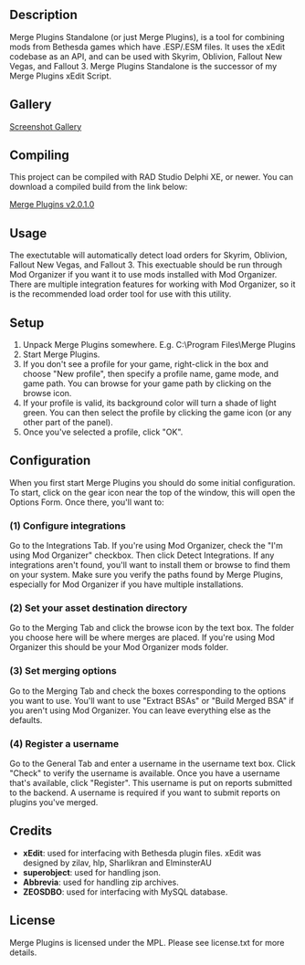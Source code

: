 ## Description
Merge Plugins Standalone (or just Merge Plugins), is a tool for combining mods from Bethesda games which have .ESP/.ESM files.  It uses the xEdit codebase as an API, and can be used with Skyrim, Oblivion, Fallout New Vegas, and Fallout 3.  Merge Plugins Standalone is the successor of my Merge Plugins xEdit Script.

## Gallery
[Screenshot Gallery](http://imgur.com/a/P3Df2)

## Compiling
This project can be compiled with RAD Studio Delphi XE, or newer.  You can download a compiled build from the link below:

[Merge Plugins v2.0.1.0](http://puu.sh/kl5LE.zip)

## Usage
The exectutable will automatically detect load orders for Skyrim, Oblivion, Fallout New Vegas, and Fallout 3.  This exectuable should be run through Mod Organizer if you want it to use mods installed with Mod Organizer.  There are multiple integration features for working with Mod Organizer, so it is the recommended load order tool for use with this utility.

## Setup
1. Unpack Merge Plugins somewhere.  E.g. C:\Program Files\Merge Plugins
2. Start Merge Plugins.
3. If you don't see a profile for your game, right-click in the box and choose "New profile", then specify a profile name, game mode, and game path.  You can browse for your game path by clicking on the browse icon.
4. If your profile is valid, its background color will turn a shade of light green.  You can then select the profile by clicking the game icon (or any other part of the panel).
5. Once you've selected a profile, click "OK".

## Configuration
When you first start Merge Plugins you should do some initial configuration.
To start, click on the gear icon near the top of the window, this will open the
Options Form.  Once there, you'll want to: 

### (1) Configure integrations
Go to the Integrations Tab.  If you're using Mod Organizer, check the "I'm using Mod Organizer" checkbox.  Then click Detect Integrations.  If any integrations aren't found, you'll want to install them or browse to find them on your system.  Make sure you verify the paths found by Merge Plugins, especially for Mod Organizer if you have multiple installations.

### (2) Set your asset destination directory
Go to the Merging Tab and click the browse icon by the text box.  The folder you choose here will be where merges are placed.  If you're using Mod Organizer this should be your Mod Organizer mods folder.

### (3) Set merging options
Go to the Merging Tab and check the boxes corresponding to the options you want to use.  You'll want to use "Extract BSAs" or "Build Merged BSA" if you aren't using Mod Organizer.  You can leave everything else as the defaults.

### (4) Register a username
Go to the General Tab and enter a username in the username text box.  Click "Check" to verify the username is available.  Once you have a username that's available, click "Register".  This username is put on reports submitted to the backend.  A username is required if you want to submit reports on plugins you've merged.

## Credits
* **xEdit**: used for interfacing with Bethesda plugin files.  xEdit was designed by zilav, hlp, Sharlikran and ElminsterAU
* **superobject**: used for handling json.
* **Abbrevia**: used for handling zip archives.
* **ZEOSDBO**: used for interfacing with MySQL database.

## License
Merge Plugins is licensed under the MPL.  Please see license.txt for more details.
